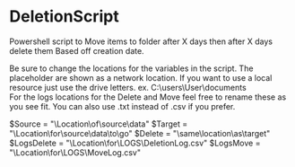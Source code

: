 # DeletionScript
Powershell script to Move items to folder after X days then after X days delete them Based off creation date.

Be sure to change the locations for the variables in the script. The placeholder are shown as a network location.
If you want to use a local resource just use the drive letters. ex. C:\users\User\documents\
For the logs locations for the Delete and Move feel free to rename these as you see fit. You can also use .txt instead of .csv if you prefer.

$Source = "\\Location\of\source\data"
$Target = "\\Location\for\source\data\to\go"
$Delete = "\\same\location\as\target"
$LogsDelete = "\\Location\for\LOGS\DeletionLog.csv"
$LogsMove = "\\Location\for\LOGS\MoveLog.csv"
